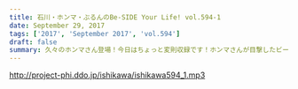 ```yaml
---
title: 石川・ホンマ・ぶるんのBe-SIDE Your Life! vol.594-1
date: September 29, 2017
tags: ['2017', 'September 2017', 'vol.594']
draft: false
summary: 久々のホンマさん登場！今日はちょっと変則収録です！ホンマさんが目撃したビーチさんイナズマ事件簿とは…MIURA
---
```


http://project-phi.ddo.jp/ishikawa/ishikawa594_1.mp3
